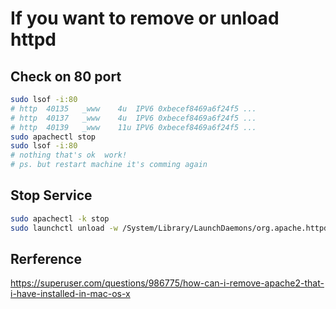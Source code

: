 # If you want to remove or unload httpd 

## Check on 80 port

```bash
sudo lsof -i:80
# http  40135   _www    4u  IPV6 0xbecef8469a6f24f5 ...
# http  40137   _www    4u  IPV6 0xbecef8469a6f24f5 ...
# http  40139   _www    11u IPV6 0xbecef8469a6f24f5 ...
sudo apachectl stop
sudo lsof -i:80
# nothing that's ok  work!
# ps. but restart machine it's comming again
```

## Stop Service

```bash
sudo apachectl -k stop
sudo launchctl unload -w /System/Library/LaunchDaemons/org.apache.httpd.plist
```

## Rerference

<https://superuser.com/questions/986775/how-can-i-remove-apache2-that-i-have-installed-in-mac-os-x>
